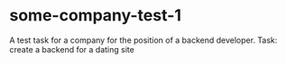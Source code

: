 # some-company-test-1

А test task for a company for the position of a backend developer.
Task: create a backend for a dating site

